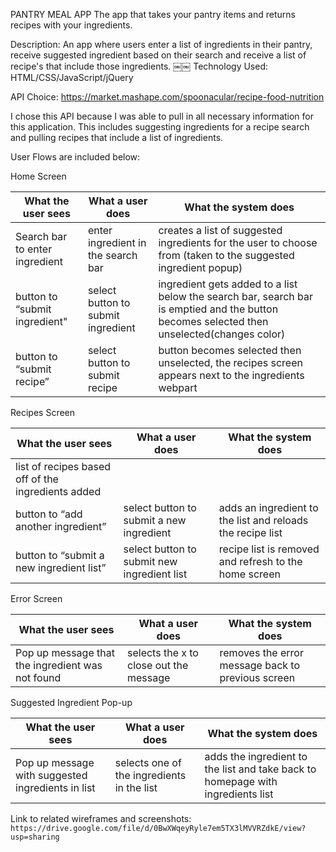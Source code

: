 PANTRY MEAL APP
The app that takes your pantry items and returns recipes with your ingredients.

Description:
An app where users enter a list of ingredients in their pantry, receive suggested ingredient based on their search and receive a list of recipe's that include those ingredients.
￼￼
Technology Used: 
HTML/CSS/JavaScript/jQuery

API Choice: https://market.mashape.com/spoonacular/recipe-food-nutrition

I chose this API because I was able to pull in all necessary information for this application. This includes suggesting ingredients for a recipe search and pulling recipes that include a list of ingredients. 
 
User Flows are included below: 

Home Screen

What the user sees | What a user does | What the system does 
-----------------  | ---------------- | -------------------- 
Search bar to enter ingredient | enter ingredient in the search bar | creates a list of suggested ingredients for the user to choose from (taken to the suggested ingredient popup)
button to “submit ingredient" |select button to submit ingredient |ingredient gets added to a list below the search bar, search bar is emptied and the button becomes selected then unselected(changes color)
button to “submit recipe” |select button to submit recipe | button becomes selected then unselected, the recipes screen appears next to the ingredients webpart

Recipes Screen

What the user sees | What a user does | What the system does 
-----------------  | ---------------- | -------------------- 
list of recipes based off of the ingredients added | | 
button to “add another ingredient”| select button to submit a new ingredient | adds an ingredient to the list and reloads the recipe list
button to “submit a new ingredient list” | select button to submit new ingredient list | recipe list is removed and refresh to the home screen  

Error Screen

What the user sees | What a user does | What the system does 
-----------------  | ---------------- | -------------------- 
Pop up message that the ingredient was not found | selects the x to close out the message | removes the error message back to previous screen
                                                     
Suggested Ingredient Pop-up

What the user sees | What a user does | What the system does 
-----------------  | ---------------- | -------------------- 
Pop up message with suggested ingredients in list | selects one of the ingredients in the list | adds the ingredient to the list and take back to homepage with ingredients list

 Link to related wireframes and screenshots:
`https://drive.google.com/file/d/0BwXWqeyRyle7em5TX3lMVVRZdkE/view?usp=sharing`

